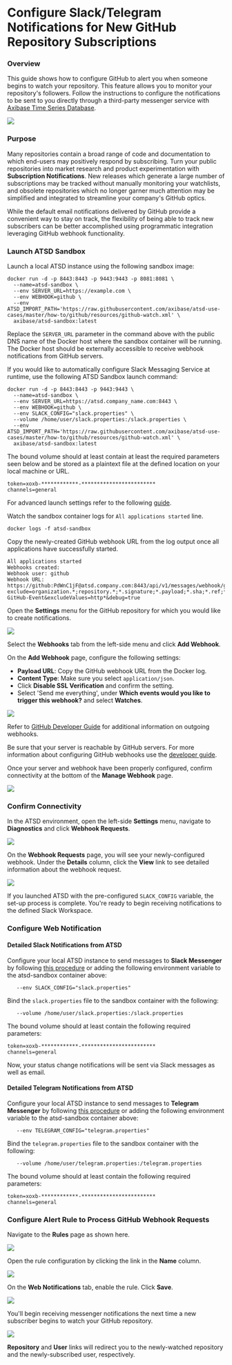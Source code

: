 # Configure Slack/Telegram Notifications for New GitHub Repository Subscriptions

### Overview

This guide shows how to configure GitHub to alert you when someone begins to watch your repository. This feature allows you to monitor your repository's followers. Follow the instructions to configure the notifications to be sent to you directly through a third-party messenger service with [Axibase Time Series Database](https://axibase.com/products/axibase-time-series-database/).

![](images/workflow-two.png)

### Purpose

Many repositories contain a broad range of code and documentation to which end-users may positively respond by subscribing. Turn your public repositories into market research and product experimentation with **Subscription Notifications**. New releases which generate a large number of subscriptions may be tracked without manually monitoring your watchlists, and obsolete repositories which no longer garner much attention may be simplified and integrated to streamline your company's GitHub optics.

While the default email notifications delivered by GitHub provide a convenient way to stay on track, the flexibility of being able to track new subscribers can be better accomplished using programmatic integration leveraging GitHub webhook functionality.

### Launch ATSD Sandbox

Launch a local ATSD instance using the following sandbox image:

```
docker run -d -p 8443:8443 -p 9443:9443 -p 8081:8081 \
  --name=atsd-sandbox \
  --env SERVER_URL=https://example.com \
  --env WEBHOOK=github \
  --env ATSD_IMPORT_PATH='https://raw.githubusercontent.com/axibase/atsd-use-cases/master/how-to/github/resources/github-watch.xml' \
  axibase/atsd-sandbox:latest
```

Replace the `SERVER_URL` parameter in the command above with the public DNS name of the Docker host where the sandbox container will be running. The Docker host should be externally accessible to receive webhook notifications from GitHub servers.

If you would like to automatically configure Slack Messaging Service at runtime, use the following ATSD Sandbox launch command:

```
docker run -d -p 8443:8443 -p 9443:9443 \
  --name=atsd-sandbox \
  --env SERVER_URL=https://atsd.company_name.com:8443 \
  --env WEBHOOK=github \
  --env SLACK_CONFIG="slack.properties" \  
  --volume /home/user/slack.properties:/slack.properties \
  --env ATSD_IMPORT_PATH='https://raw.githubusercontent.com/axibase/atsd-use-cases/master/how-to/github/resources/github-watch.xml' \
  axibase/atsd-sandbox:latest
```

The bound volume should at least contain at least the required parameters seen below and be stored as a plaintext file at the defined location on your local machine or URL.

```
token=xoxb-************-************************
channels=general
```

For advanced launch settings refer to the following [guide](https://github.com/axibase/dockers/tree/atsd-sandbox).

Watch the sandbox container logs for `All applications started` line.

```
docker logs -f atsd-sandbox
```

Copy the newly-created GitHub webhook URL from the log output once all applications have successfully started.

```
All applications started
Webhooks created:
Webhook user: github
Webhook URL: https://github:PdWnC1jF@atsd.company.com:8443/api/v1/messages/webhook/github?exclude=organization.*;repository.*;*.signature;*.payload;*.sha;*.ref;*_at;*.id&include=repository.name;repository.full_name&header.tag.event=X-GitHub-Event&excludeValues=http*&debug=true
```
Open the **Settings** menu for the GitHub repository for which you would like to create notifications.

![](images/repo-settings.png)

Select the **Webhooks** tab from the left-side menu and click **Add Webhook**.

On the **Add Webhook** page, configure the following settings:

* **Payload URL**: Copy the GitHub webhook URL from the Docker log.
* **Content Type**: Make sure you select `application/json`.
* Click **Disable SSL Verification** and confirm the setting.
* Select 'Send me everything', under **Which events would you like to trigger this webhook?** and select **Watches**. 

![](images/webhook-config.png)

Refer to [GitHub Developer Guide](https://developer.github.com/webhooks/) for additional information on outgoing webhooks.

Be sure that your server is reachable by GitHub servers. For more information about configuring GitHub webhooks use the [developer guide](https://developer.github.com/webhooks/configuring/). 

Once your server and webhook have been properly configured, confirm connectivity at the bottom of the **Manage Webhook** page.

![](images/recent-delivery.png)

### Confirm Connectivity

In the ATSD environment, open the left-side **Settings** menu, navigate to **Diagnostics** and click **Webhook Requests**.

![](images/webhook-diag.png)

On the **Webhook Requests** page, you will see your newly-configured webhook. Under the **Details** column, click the **View** link to see detailed information about the webhook request.

![](images/webhook-confirm.png)

If you launched ATSD with the pre-configured `SLACK_CONFIG` variable, the set-up process is complete. You're ready to begin receiving notifications to the defined Slack Workspace.

### Configure Web Notification

#### Detailed Slack Notifications from ATSD

Configure your local ATSD instance to send messages to **Slack Messenger** by following [this procedure](https://github.com/axibase/atsd/blob/master/rule-engine/notifications/slack.md) or adding the following environment variable to the atsd-sandbox container above:

```
   --env SLACK_CONFIG="slack.properties"
```

Bind the `slack.properties` file to the sandbox container with the following:

```
   --volume /home/user/slack.properties:/slack.properties
```

The bound volume should at least contain the following required parameters:

```
token=xoxb-************-************************
channels=general
```

Now, your status change notifications will be sent via Slack messages as well as email.

#### Detailed Telegram Notifications from ATSD 

Configure your local ATSD instance to send messages to **Telegram Messenger** by following [this procedure](https://github.com/axibase/atsd/blob/master/rule-engine/notifications/telegram.md) or adding the following environment variable to the atsd-sandbox container above:

```
   --env TELEGRAM_CONFIG="telegram.properties"
```

Bind the `telegram.properties` file to the sandbox container with the following:

```
   --volume /home/user/telegram.properties:/telegram.properties
```

The bound volume should at least contain the following required parameters:

```
token=xoxb-************-************************
channels=general
```

### Configure Alert Rule to Process GitHub Webhook Requests

Navigate to the **Rules** page as shown here.

![](images/alerts-rules.png)

Open the rule configuration by clicking the link in the **Name** column.

![](images/open-watch-rule.png)

On the **Web Notifications** tab, enable the rule. Click **Save**.

![](images/wn-watch.png)

You'll begin receiving messenger notifications the next time a new subscriber begins to watch your GitHub repository.

![](images/-slack-watch.png)

**Repository** and **User** links will redirect you to the newly-watched repository and the newly-subscribed user, respectively.
